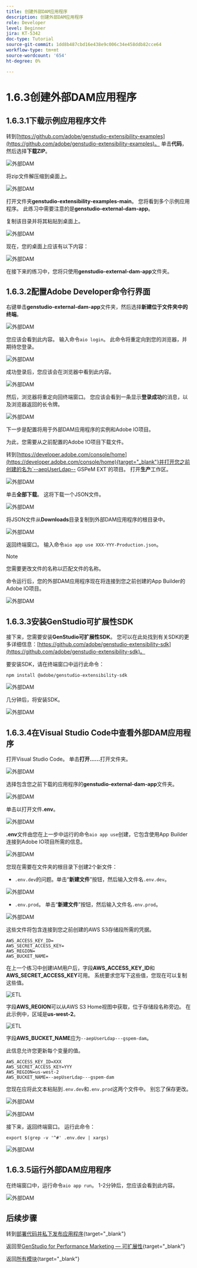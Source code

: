 ```yaml
---
title: 创建外部DAM应用程序
description: 创建外部DAM应用程序
role: Developer
level: Beginner
jira: KT-5342
doc-type: Tutorial
source-git-commit: 1dd8b487cbd16e438e9c006c34e458ddb82cce64
workflow-type: tm+mt
source-wordcount: '654'
ht-degree: 0%

---
```


# 1.6.3创建外部DAM应用程序

## 1.6.3.1下载示例应用程序文件

转到[https://github.com/adobe/genstudio-extensibility-examples](https://github.com/adobe/genstudio-extensibility-examples)。 单击&#x200B;**代码**，然后选择&#x200B;**下载ZIP**。

![外部DAM](./images/extdam1.png)

将zip文件解压缩到桌面上。

![外部DAM](./images/extdam2.png)

打开文件夹&#x200B;**genstudio-extensibility-examples-main**。 您将看到多个示例应用程序。 此练习中需要注意的是&#x200B;**genstudio-external-dam-app**。

复制该目录并将其粘贴到桌面上。

![外部DAM](./images/extdam4.png)

现在，您的桌面上应该有以下内容：

![外部DAM](./images/extdam3.png)

在接下来的练习中，您将只使用&#x200B;**genstudio-external-dam-app**&#x200B;文件夹。

## 1.6.3.2配置Adobe Developer命令行界面

右键单击&#x200B;**genstudio-external-dam-app**&#x200B;文件夹，然后选择&#x200B;**新建位于文件夹中的终端**。

![外部DAM](./images/extdam5.png)

您应该会看到此内容。 输入命令`aio login`。 此命令将重定向到您的浏览器，并期待您登录。

![外部DAM](./images/extdam6.png)

成功登录后，您应该会在浏览器中看到此内容。

![外部DAM](./images/extdam7.png)

然后，浏览器将重定向回终端窗口。 您应该会看到一条显示&#x200B;**登录成功**&#x200B;的消息，以及浏览器返回的长令牌。

![外部DAM](./images/extdam8.png)

下一步是配置将用于外部DAM应用程序的实例和Adobe IO项目。

为此，您需要从之前配置的Adobe IO项目下载文件。

转到[https://developer.adobe.com/console/home](https://developer.adobe.com/console/home){target="_blank"}并打开您之前创建的名为`--aepUserLdap-- GSPeM EXT`的项目。 打开&#x200B;**生产**&#x200B;工作区。

![外部DAM](./images/extdam9.png)

单击&#x200B;**全部下载**。 这将下载一个JSON文件。

![外部DAM](./images/extdam10.png)

将JSON文件从&#x200B;**Downloads**&#x200B;目录复制到外部DAM应用程序的根目录中。

![外部DAM](./images/extdam11.png)

返回终端窗口。 输入命令`aio app use XXX-YYY-Production.json`。

>[!NOTE]
>
>您需要更改文件的名称以匹配文件的名称。

命令运行后，您的外部DAM应用程序现在将连接到您之前创建的App Builder的Adobe IO项目。

![外部DAM](./images/extdam12.png)

## 1.6.3.3安装GenStudio可扩展性SDK

接下来，您需要安装&#x200B;**GenStudio可扩展性SDK**。 您可以在此处找到有关SDK的更多详细信息：[https://github.com/adobe/genstudio-extensibility-sdk](https://github.com/adobe/genstudio-extensibility-sdk)。

要安装SDK，请在终端窗口中运行此命令：

`npm install @adobe/genstudio-extensibility-sdk`

![外部DAM](./images/extdam13.png)

几分钟后，将安装SDK。

![外部DAM](./images/extdam14.png)

## 1.6.3.4在Visual Studio Code中查看外部DAM应用程序

打开Visual Studio Code。 单击&#x200B;**打开……**&#x200B;打开文件夹。

![外部DAM](./images/extdam15.png)

选择包含您之前下载的应用程序的&#x200B;**genstudio-external-dam-app**&#x200B;文件夹。

![外部DAM](./images/extdam16.png)

单击以打开文件&#x200B;**.env**。

![外部DAM](./images/extdam17.png)

**.env**&#x200B;文件由您在上一步中运行的命令`aio app use`创建，它包含使用App Builder连接到Adobe IO项目所需的信息。

![外部DAM](./images/extdam18.png)

您现在需要在文件夹的根目录下创建2个新文件：

- `.env.dev`的问题。单击“**新建文件**”按钮，然后输入文件名`.env.dev`。

![外部DAM](./images/extdam19.png)

- `.env.prod`。  单击“**新建文件**”按钮，然后输入文件名`.env.prod`。

![外部DAM](./images/extdam20.png)

这些文件将包含连接到您之前创建的AWS S3存储段所需的凭据。

```
AWS_ACCESS_KEY_ID=
AWS_SECRET_ACCESS_KEY=
AWS_REGION=
AWS_BUCKET_NAME=
```

在上一个练习中创建IAM用户后，字段&#x200B;**AWS_ACCESS_KEY_ID**&#x200B;和&#x200B;**AWS_SECRET_ACCESS_KEY**&#x200B;可用。 系统要求您写下这些值，您现在可以复制这些值。

![ETL](./images/cred1.png)

字段&#x200B;**AWS_REGION**&#x200B;可以从AWS S3 Home视图中获取，位于存储段名称旁边。 在此示例中，区域是&#x200B;**us-west-2**。

![ETL](./images/bucket2.png)

字段&#x200B;**AWS_BUCKET_NAME**&#x200B;应为`--aepUserLdap---gspem-dam`。

此信息允许您更新每个变量的值。

```
AWS_ACCESS_KEY_ID=XXX
AWS_SECRET_ACCESS_KEY=YYY
AWS_REGION=us-west-2
AWS_BUCKET_NAME=--aepUserLdap---gspem-dam
```

您现在应将此文本粘贴到`.env.dev`和`.env.prod`这两个文件中。 别忘了保存更改。

![外部DAM](./images/extdam21.png)


![外部DAM](./images/extdam22.png)

接下来，返回终端窗口。 运行此命令：

`export $(grep -v '^#' .env.dev | xargs)`

![外部DAM](./images/extdam23.png)

## 1.6.3.5运行外部DAM应用程序

在终端窗口中，运行命令`aio app run`。 1-2分钟后，您应该会看到此内容。

![外部DAM](./images/extdam24.png)

## 后续步骤

转到[部署代码并私下发布应用程序](./ex4.md){target="_blank"}

返回至[GenStudio for Performance Marketing — 可扩展性](./genstudioext.md){target="_blank"}

返回[所有模块](./../../../overview.md){target="_blank"}
